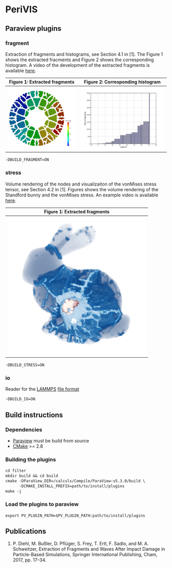 # PeriVIS

## Paraview plugins

### fragment 

Extraction of fragments and histograms, see Section 4.1 in [1]. The Figure 1 shows the extracted fracments and Figure 2 shows the corresponding histogram. A video of the development of the extracted fragments is available [here](https://archive.ins.uni-bonn.de/schweitzer.ins.uni-bonn.de/people/diehl/video/fragments.mp4).

Figure 1: Extracted fragments | Figure 2: Corresponding histogram
:------------------------:|:----------------------------------------:
![Fragments](./figures/fragments_20.jpg?raw=true "Fragments")|![Histogram](./figures/histo_19.jpg?raw=true "Histogram")


```
-DBUILD_FRAGMENT=ON 
```

### stress 

Volume rendering of the nodes and visualizaiton of the vonMises stress tensor, see Section 4.2 in [1]. Figures shows the volume rendering of the Standford bunny and the vonMises stress. An example video is available [here](https://archive.ins.uni-bonn.de/schweitzer.ins.uni-bonn.de/people/diehl/video/bunny.mp4).


Figure 1: Extracted fragments | 
:------------------------:|
![Stress](./figures/frame.0100.jpg?raw=true "Stress")|


```
-DBUILD_STRESS=ON 
```

### io 

Reader for the [LAMMPS](https://lammps.sandia.gov/) [file format](https://lammps.sandia.gov/doc/2001/data_format.html)   

```
-DBUILD_IO=ON 
```
## Build instructions

### Dependencies

* [Paraview](https://www.paraview.org/) must be build from source
* [CMake](https://cmake.org/) >= 2.8

### Building the plugins

```
cd filter
mkdir build && cd build
cmake -DParaView_DIR=/calculs/Compile/ParaView-v5.3.0/build \
      -DCMAKE_INSTALL_PREFIX=path/to/install/plugins
make -j
```
### Load the plugins to paraview

```
export PV_PLUGIN_PATH=$PV_PLUGIN_PATH:path/to/install/plugins
```


 

## Publications

1. P. Diehl, M. Bußler, D. Pflüger, S. Frey, T. Ertl, F. Sadlo, and M. A. Schweitzer, Extraction of Fragments and Waves After Impact Damage in Particle-Based Simulations, Springer International Publishing, Cham, 2017, pp. 17–34.
